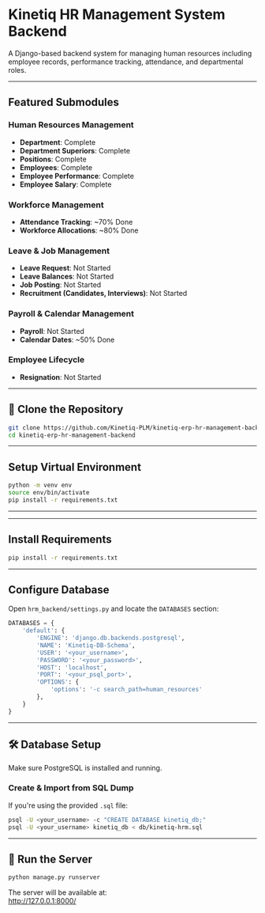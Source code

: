 # Kinetiq HR Management System Backend

A Django-based backend system for managing human resources including employee records, performance tracking, attendance, and departmental roles.

---

## Featured Submodules

### Human Resources Management
- **Department**: Complete
- **Department Superiors**: Complete
- **Positions**: Complete
- **Employees**: Complete
- **Employee Performance**: Complete
- **Employee Salary**: Complete

### Workforce Management
- **Attendance Tracking**: ~70% Done
- **Workforce Allocations**: ~80% Done

### Leave & Job Management
- **Leave Request**: Not Started
- **Leave Balances**: Not Started
- **Job Posting**: Not Started
- **Recruitment (Candidates, Interviews)**: Not Started

### Payroll & Calendar Management
- **Payroll**: Not Started
- **Calendar Dates**: ~50% Done

### Employee Lifecycle
- **Resignation**: Not Started

---

## 🧬 Clone the Repository

```bash
git clone https://github.com/Kinetiq-PLM/kinetiq-erp-hr-management-backend.git
cd kinetiq-erp-hr-management-backend
```

---

## Setup Virtual Environment

```bash
python -m venv env
source env/bin/activate
pip install -r requirements.txt
```

---

---

## Install Requirements

```bash
pip install -r requirements.txt
```

---

## Configure Database

Open `hrm_backend/settings.py` and locate the `DATABASES` section:

```python
DATABASES = {
    'default': {
        'ENGINE': 'django.db.backends.postgresql',
        'NAME': 'Kinetiq-DB-Schema',
        'USER': '<your_username>',
        'PASSWORD': '<your_password>',
        'HOST': 'localhost',
        'PORT': '<your_psql_port>',
        'OPTIONS': {
            'options': '-c search_path=human_resources'
        },
    }
}
```

---

## 🛠️ Database Setup

Make sure PostgreSQL is installed and running.

### Create & Import from SQL Dump

If you're using the provided `.sql` file:

```bash
psql -U <your_username> -c "CREATE DATABASE kinetiq_db;"
psql -U <your_username> kinetiq_db < db/kinetiq-hrm.sql
```

---

## 🚀 Run the Server

```bash
python manage.py runserver
```

The server will be available at:  
http://127.0.0.1:8000/
